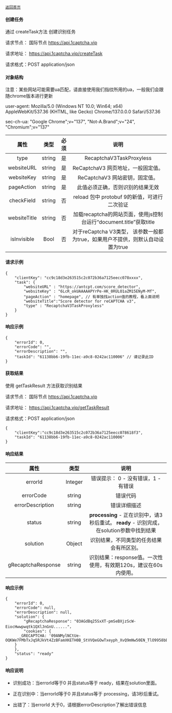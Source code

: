 
[`返回首页`](../README.md)
#### 创建任务
通过 createTask方法 创建识别任务

请求节点： 
国际节点
 https://api.1captcha.vip 
 

请求地址： https://api.1captcha.vip/createTask

请求格式：POST application/json

#### 对象结构

注意：某些网站可能需要ua匹配，请直接使用我们指纹所用的ua，一般我们会跟随chrome版本进行更新

user-agent: Mozilla/5.0 (Windows NT 10.0; Win64; x64) AppleWebKit/537.36 (KHTML, like Gecko) Chrome/137.0.0.0 Safari/537.36

sec-ch-ua: "Google Chrome";v="137", "Not-A.Brand";v="24", "Chromium";v="137"


| 属性 | 类型 | 必须 | 说明 | 
|:--------------------------------------------:|:--------------------------------------------:|:--------------------------------------------:|:--------------------------------------------:|
| type              | string        | 是 | RecaptchaV3TaskProxyless   |  
| websiteURL        | string        | 是 | ReCaptchaV3 网页地址，一般固定值。   |  
| websiteKey        | string        | 是 | ReCaptchaV3 网站密钥，固定值。   |  
| pageAction        | string        | 是 | 此值必须正确，否则识别的结果无效   | 
| checkField        | string        | 否 | reload 包中 protobuf 9的新值，可进行二次验证   | 
| websiteTitle        | string        | 否 | 加载recaptcha的网站页面，使用js控制台运行“document.title”获取title   | 
| isInvisible        | Bool       | 否 | 对于reCaptcha V3类型， 该参数一般都为true，如果用户不提供，则默认自动设置为true   | 

#### 请求示例

 
```
{
    "clientKey": "cc9c18d3e263515c2c072b36a7125eecc078xxxx",
    "task": {
        "websiteURL" : "https://antcpt.com/score_detector",
        "websiteKey" : "6LcR_okUAAAAAPYrPe-HK_0RULO1aZM15ENyM-Mf",
        "pageAction" : "homepage", // 有单独找action值的教程，看上面说明
        "websiteTitle":"Score detector for reCAPTCHA v3",
        "type" : "RecaptchaV3TaskProxyless"
    }
}
```

#### 响应示例

```
{
    "errorId": 0,
    "errorCode": "",
    "errorDescription": "",
    "taskId": "61138bb6-19fb-11ec-a9c8-0242ac110006" // 请记录此ID
}
```

#### 获取结果
使用 getTaskResult 方法获取识别结果

请求节点： 
国际节点
 https://api.1captcha.vip 
 
请求地址： https://api.1captcha.vip/getTaskResult

请求格式：POST application/json
 


```
{
    "clientKey":"cc9c18d3e263515c2c072b36a7125eecc078618f3",
    "taskId": "61138bb6-19fb-11ec-a9c8-0242ac110006"
}
```
#### 响应结果

| 属性 | 类型 |  说明 | 
|:--------------------------------------------:|:--------------------------------------------:|:--------------------------------------------:|
| errorId              | Integer        | 错误提示： 0 - 没有错误，1 - 有错误   |  
| errorCode            | string         | 错误代码   |  
| errorDescription     | string         | 错误详细描述   |  
| status               | string         | **processing** - 正在识别中，请3秒后重试。    **ready** - 识别完成，在solution参数中找到结果   |  
| solution             | Object         | 识别结果，不同类型的任务结果会有所区别。   |  
| gRecaptchaResponse   | string         | 识别结果：response值。一次性使用，有效期120s，建议在60s内使用。   |  


#### 响应示例

```
{
    "errorId": 0,
    "errorCode": null,
    "errorDescription": null,
    "solution": {
        "gRecaptchaResponse": "03AGdBq25SxXT-pmSeBXjzScW-EiocHwwpwqtk1QXlJnGnU......"，
        "cookies": {
      _GRECAPTCHA: '09ANMylNCtUe-OQKWe7FMbTxJq5RJkVt4ZzBFamXKETH0B_StVVQeGOwTxeyph_XvQ9mNw50EN_TlO9958bEtYeSQ'
    }
    },
    "status": "ready"
}
```

#### 响应说明
- 识别成功：当errorId等于0 并且status等于 ready，结果在solution里面。

- 正在识别中：当errorId等于0 并且status等于 processing，请3秒后重试。

- 出错了：当errorId 大于0，请根据errorDescription了解出错误信息
